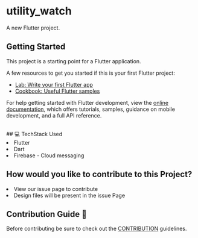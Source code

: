 # utility_watch

A new Flutter project.

## Getting Started

This project is a starting point for a Flutter application.

A few resources to get you started if this is your first Flutter project:

- [Lab: Write your first Flutter app](https://docs.flutter.dev/get-started/codelab)
- [Cookbook: Useful Flutter samples](https://docs.flutter.dev/cookbook)

For help getting started with Flutter development, view the
[online documentation](https://docs.flutter.dev/), which offers tutorials,
samples, guidance on mobile development, and a full API reference.

<br />
## 💻 TechStack Used

<li>Flutter</li>
<li>Dart</li>
<li>Firebase - Cloud messaging</li>

## How would you like to contribute to this Project?
<li>View our issue page to contribute</li>
<li>Design files will be present in the issue Page</li>

## Contribution Guide 🤠
Before contributing be sure to check out the [CONTRIBUTION](CONTRIBUTING.md) guidelines.

